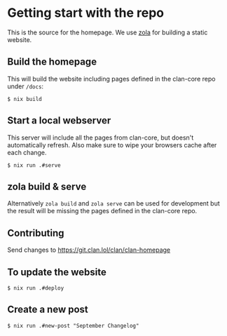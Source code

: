 # Getting start with the repo

This is the source for the homepage.
We use [zola](https://www.getzola.org/) for building a static website.

## Build the homepage

This will build the website including pages defined in the clan-core repo under `/docs`:

```command
$ nix build
```

## Start a local webserver

This server will include all the pages from clan-core, but doesn't automatically refresh. Also make sure to wipe your browsers cache after each change.

```command
$ nix run .#serve
```

## zola build & serve
Alternatively `zola build` and `zola serve` can be used for development but the result will be missing the pages defined in the clan-core repo.

## Contributing

Send changes to https://git.clan.lol/clan/clan-homepage

## To update the website

```
$ nix run .#deploy
```


## Create a new post

```
$ nix run .#new-post "September Changelog"
```
